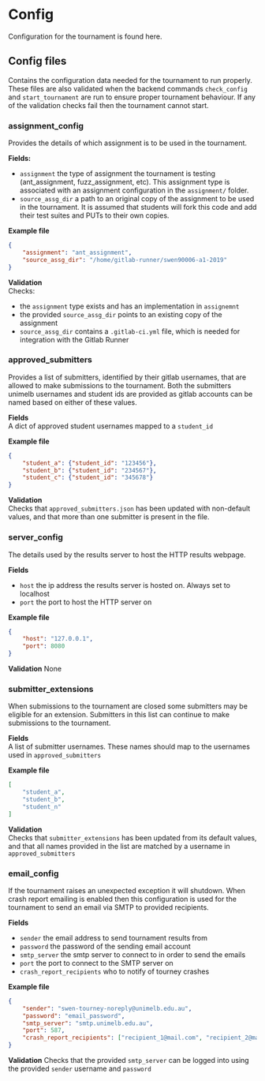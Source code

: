 # Config

Configuration for the tournament is found here.

## Config files
Contains the configuration data needed for the tournament to run properly. 
These files are also validated when the backend commands `check_config` and `start_tournament` are run to 
ensure proper tournament behaviour. If any of the validation checks fail then the tournament cannot start.


### assignment_config 
Provides the details of which assignment is to be used in the tournament.  

**Fields:**

- `assignment` the type of assignment the tournament is testing (ant_assignment, fuzz_assignment, etc). 
This assignment type is associated with an assignment configuration in the `assignment/` folder.  
- `source_assg_dir` a path to an original copy of the assignment to be used in the tournament. 
It is assumed that students will fork this code and add their test suites and PUTs to their own copies.

**Example file**

```json
{
    "assignment": "ant_assignment",
    "source_assg_dir": "/home/gitlab-runner/swen90006-a1-2019"
}
```

**Validation**  
Checks:

- the `assignment` type exists and has an implementation in `assignemnt`
- the provided `source_assg_dir` points to an existing copy of the assignment
- `source_assg_dir` contains a `.gitlab-ci.yml` file, which is needed for integration with the Gitlab Runner


### approved_submitters
Provides a list of submitters, identified by their gitlab usernames, that are allowed to make submissions to 
the tournament. Both the submitters unimelb usernames and student ids are provided as gitlab accounts can be named 
based on either of these values.

**Fields**  
A dict of approved student usernames mapped to a `student_id`

**Example file**

```json
{
    "student_a": {"student_id": "123456"},
    "student_b": {"student_id": "234567"},
    "student_c": {"student_id": "345678"}
}
```

**Validation**  
Checks that `approved_submitters.json` has been updated with non-default values, and that more than one 
submitter is present in the file.


### server_config
The details used by the results server to host the HTTP results webpage.

**Fields**  

- `host` the ip address the results server is hosted on. Always set to localhost
- `port` the port to host the HTTP server on

**Example file**

```json 
{
    "host": "127.0.0.1",
    "port": 8080
}
```

**Validation** 
None


### submitter_extensions
When submissions to the tournament are closed some submitters may be eligible for an extension. 
Submitters in this list can continue to make submissions to the tournament.

**Fields**  
A list of submitter usernames. These names should map to the usernames used in `approved_submitters`

**Example file**  

```json
[
    "student_a",
    "student_b",
    "student_n"
]
```
**Validation**  
Checks that `submitter_extensions` has been updated from its default values, and that all names provided in 
the list are matched by a username in `approved_submitters`


### email_config
If the tournament raises an unexpected exception it will shutdown. 
When crash  report emailing is enabled then this configuration is used for the tournament to send an email 
via SMTP to provided recipients.

**Fields**  

- `sender` the email address to send tournament results from
- `password` the password of the sending email account
- `smtp_server` the smtp server to connect to in order to send the emails
- `port` the port to connect to the SMTP server on
- `crash_report_recipients` who to notify of tourney crashes

**Example file**  

```json
{
    "sender": "swen-tourney-noreply@unimelb.edu.au",
    "password": "email_password",
    "smtp_server": "smtp.unimelb.edu.au",
    "port": 587,
    "crash_report_recipients": ["recipient_1@mail.com", "recipient_2@mail.com"] 
}
```

**Validation** 
Checks that the provided `smtp_server` can be logged into using the provided `sender` username and `password`